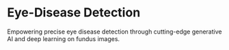 # Eye-Disease Detection
 Empowering precise eye disease detection through cutting-edge generative AI and deep learning on fundus images.
